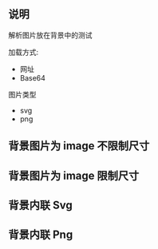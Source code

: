 ## 说明

解析图片放在背景中的测试

加载方式:

- 网址
- Base64

图片类型

- svg
- png

## 背景图片为 image 不限制尺寸

<code src="./demos/BackgroundImage/WithoutSize.tsx"></code>

## 背景图片为 image 限制尺寸

<code src="./demos/BackgroundImage/WithSize.tsx"></code>

## 背景内联 Svg

<code src="./demos/BackgroundImage/InlineSvg.tsx"></code>

## 背景内联 Png

<code src="./demos/BackgroundImage/InlinePng.tsx"></code>
